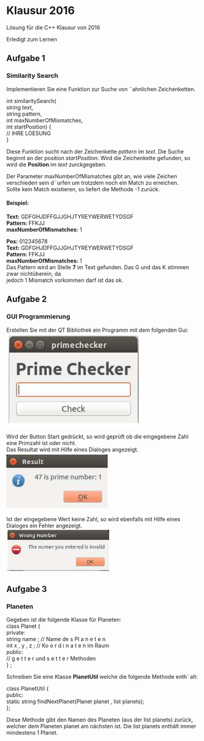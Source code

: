 # Klausur 2016

Lösung für die C++ Klausur von 2016  

Erledigt zum Lernen  

## Aufgabe 1  
### Similarity Search  
Implementieren Sie eine Funktion zur Suche von ¨ahnlichen Zeichenketten.    

int similaritySearch(  
	string text,  
	string pattern,  
	int maxNumberOfMismatches,  
	int startPosition) {  
	// IHRE LOESUNG  
}  
  
Diese Funktion sucht nach der Zeichenkette *pattern* im *text*. Die Suche beginnt an der position
*startPosition*. Wird die Zeichenkette gefunden, so wird die **Position** im *text* zurckgegeben.  

Der Parameter maxNumberOfMismatches gibt an, wie viele Zeichen verschieden sein d¨urfen um
trotzdem noch ein Match zu erreichen.   
Sollte kein Match existieren, so liefert die Methode -1 zurück.  
  
#### Beispiel:  
**Text:** GDFGHJDFFGJJGHJTYREYWERWETYDSGF  
**Pattern:** FFKJJ  
**maxNumberOfMismatches:** 1  
  
**Pos:** 012345678  
**Text:** GDFGHJDFFGJJGHJTYREYWERWETYDSGF  
**Pattern:** FFKJJ  
**maxNumberOfMismatches:** 1  
Das Pattern wird an Stelle **7** im Text gefunden. Das G und das K stimmen zwar nichtüberein, da  
jedoch 1 Mismatch vorkommen darf ist das ok.  


## Aufgabe 2   
### GUI Programmierung  
Erstellen Sie mit der QT Bibliothek ein Programm mit dem folgenden Gui:  
![Primary Check](https://raw.githubusercontent.com/Misch2k/Klausur2016/master/Readme/Gui.bmp)

Wird der Button Start gedrückt, so wird geprüft ob die eingegebene Zahl eine Primzahl ist oder nicht.  
Das Resultat wird mit Hilfe eines Dialoges angezeigt.  
![Result](https://raw.githubusercontent.com/Misch2k/Klausur2016/master/Readme/result.bmp)

Ist der eingegebene Wert keine Zahl, so wird ebenfalls mit Hilfe eines Dialoges ein Fehler angezeigt.  
![Error](https://raw.githubusercontent.com/Misch2k/Klausur2016/master/Readme/error.bmp)


## Aufgabe 3   
### Planeten  

Gegeben ist die folgende Klasse für Planeten:  
class Planet {  
private:  
	string name ; // Name de s Pl a n e t e n  
	int x , y , z ; // Ko o r d i n a t e n im Raum  
public:  
	// g e t t e r und s e t t e r Methoden  
} ;  
  
Schreiben Sie eine Klasse **PlanetUtil** welche die folgende Methode enth¨alt:  
  
class PlanetUtil {  
public:  
	static string findNextPlanet(Planet planet , list<Planet> planets);  
};  

Diese Methode gibt den Namen des Planeten (aus der list planets) zurück, welcher dem Planeten
planet am nächsten ist. Die list planets enthält immer mindestens 1 Planet.  
